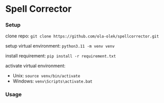# Spell Corrector

### Setup

clone repo: `git clone https://github.com/ola-olek/spellcorrector.git`

setup virtual environment: `python3.11 -m venv venv`

install requirement: `pip install -r requirement.txt`

activate virtual environment:
- Unix: `source venv/bin/activate`
- Windows: `venv\Scripts\activate.bat`


### Usage

